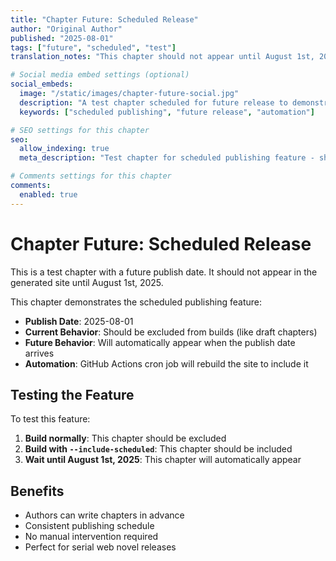 ```yaml
---
title: "Chapter Future: Scheduled Release"
author: "Original Author"
published: "2025-08-01"
tags: ["future", "scheduled", "test"]
translation_notes: "This chapter should not appear until August 1st, 2025"

# Social media embed settings (optional)
social_embeds:
  image: "/static/images/chapter-future-social.jpg"
  description: "A test chapter scheduled for future release to demonstrate the scheduled publishing feature."
  keywords: ["scheduled publishing", "future release", "automation"]

# SEO settings for this chapter
seo:
  allow_indexing: true
  meta_description: "Test chapter for scheduled publishing feature - should not be visible until publish date"

# Comments settings for this chapter
comments:
  enabled: true
---
```


# Chapter Future: Scheduled Release

This is a test chapter with a future publish date. It should not appear in the generated site until August 1st, 2025.

This chapter demonstrates the scheduled publishing feature:

- **Publish Date**: 2025-08-01
- **Current Behavior**: Should be excluded from builds (like draft chapters)
- **Future Behavior**: Will automatically appear when the publish date arrives
- **Automation**: GitHub Actions cron job will rebuild the site to include it

## Testing the Feature

To test this feature:

1. **Build normally**: This chapter should be excluded
2. **Build with `--include-scheduled`**: This chapter should be included
3. **Wait until August 1st, 2025**: This chapter will automatically appear

## Benefits

- Authors can write chapters in advance
- Consistent publishing schedule
- No manual intervention required
- Perfect for serial web novel releases